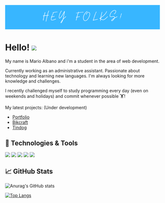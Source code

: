 <img src="./img/img1.png" justify-content="center" width= "auto" height= "auto">

# Hello! <img src="https://raw.githubusercontent.com/MartinHeinz/MartinHeinz/master/wave.gif" width="30px">

My name is Mario Albano and i'm a student in the area of web development.

Currently working as an administrative assistant. Passionate about technology and learning new languages. I'm always looking for more knowledge and challenges.

I recently challenged myself to study programming every day (even on weekends and holidays) and commit whenever possible 🏋️!

My latest projects: (Under development)<br>
- <a href="https://marioalbano.github.io/Portfolio/">Portfolio</a><br>
- <a href="https://marioalbano.github.io/Bikcraft/">Bikcraft</a><br>
- <a href="https://marioalbano.github.io/Tindog/">Tindog</a><br>

## 🔧 Technologies & Tools
![](https://img.shields.io/badge/JavaScript-F7DF1E?style=for-the-badge&logo=javascript&logoColor=black)
![](https://img.shields.io/badge/HTML5-E34F26?style=for-the-badge&logo=html5&logoColor=white)
![](https://img.shields.io/badge/CSS3-1572B6?style=for-the-badge&logo=css3&logoColor=white)
![](https://img.shields.io/badge/React-20232A?style=for-the-badge&logo=react&logoColor=61DAFB)
![](https://img.shields.io/badge/Bootstrap-563D7C?style=for-the-badge&logo=bootstrap&logoColor=white)


## &#x1f4c8; GitHub Stats
 
![Anurag's GitHub stats](https://github-readme-stats.vercel.app/api?username=MarioAlbano&theme=algolia&show_icons=true)

[![Top Langs](https://github-readme-stats.vercel.app/api/top-langs/?username=MarioAlbano&layout=compact)](https://github.com/anuraghazra/github-readme-stats)
